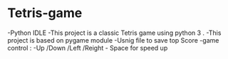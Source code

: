 # Tetris-game
-Python IDLE
-This project is a classic Tetris game using python 3 .
-This project is based on pygame module
-Usnig  file to save top Score 
-game control : -Up /Down /Left /Reight 
                - Space for speed  up
          
